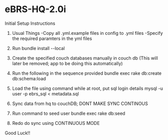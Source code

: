 # eBRS-HQ-2.0i

Initial Setup Instructions

1. Usual Things
   	-Copy all .yml.example files in config to .yml files
	-Specify the required paramters in the yml files
	
2. Run bundle install --local
3. Create the specified couch databases manually in couch db (This will later be removed; app to be doing this automatically)
4. Run the following in the sequence provided
	bundle exec rake db:create db:schema:load

4. Load the file using command while at root, put sql login details
    mysql -u user -p ebrs_sql < metadata.sql

5. Sync data from hq to couchDB; DONT MAKE SYNC CONTINOUS

6. Run command to seed user
   bundle exec rake db:seed

7. Redo do sync using CONTINUOUS MODE

Good Luck!!

